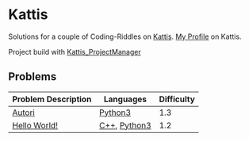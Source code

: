 # Kattis
Solutions for a couple of Coding-Riddles on [Kattis](https://open.kattis.com).
[My Profile]({get_kattis_profile()}) on Kattis.

Project build with [Kattis_ProjectManager](https://github.com/Charontid/Kattis_ProjectBuilder)

## Problems
| Problem Description | Languages | Difficulty |
| - | - | - |
| [Autori](https://open.kattis.com/problems/autori) | [Python3](https://github.com/Charontid/Kattis_ProjectBuilder/blob/master/problems/autori/autori.py) | 1.3 |
| [Hello World!](https://open.kattis.com/problems/hello) | [C++](https://github.com/Charontid/Kattis_ProjectBuilder/blob/master/problems/hello/hello.cpp), [Python3](https://github.com/Charontid/Kattis_ProjectBuilder/blob/master/problems/hello/hello.py) | 1.2 |
